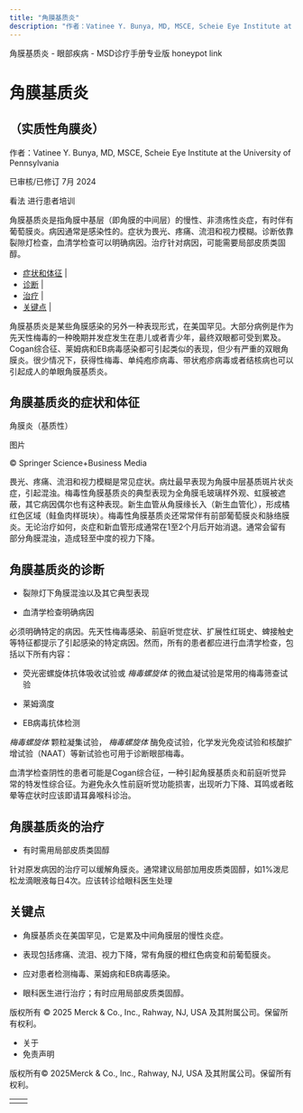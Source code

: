 ```yaml
---
title: "角膜基质炎"
description: "作者：Vatinee Y. Bunya, MD, MSCE, Scheie Eye Institute at the University of Pennsylvania"
---
```


﻿角膜基质炎 \- 眼部疾病 \- MSD诊疗手册专业版 honeypot link

# 角膜基质炎

## （实质性角膜炎）

作者：Vatinee Y. Bunya, MD, MSCE, Scheie Eye Institute at the University of Pennsylvania

已审核/已修订 7月 2024

看法 进行患者培训

角膜基质炎是指角膜中基层（即角膜的中间层）的慢性、非溃疡性炎症，有时伴有葡萄膜炎。病因通常是感染性的。症状为畏光、疼痛、流泪和视力模糊。诊断依靠裂隙灯检查，血清学检查可以明确病因。治疗针对病因，可能需要局部皮质类固醇。

- [症状和体征](#症状和体征_v955323_zh) \|
- [诊断](#诊断_v955327_zh) \|
- [治疗](#治疗_v955345_zh) \|
- [关键点](#关键点_v6655092_zh) \|

角膜基质炎是某些角膜感染的另外一种表现形式，在美国罕见。大部分病例是作为先天性梅毒的一种晚期并发症发生在患儿或者青少年，最终双眼都可受到累及。Cogan综合征、莱姆病和EB病毒感染都可引起类似的表现，但少有严重的双眼角膜炎。很少情况下，获得性梅毒、单纯疱疹病毒、带状疱疹病毒或者结核病也可以引起成人的单眼角膜基质炎。

## 角膜基质炎的症状和体征

角膜炎（基质性）



图片

© Springer Science+Business Media

畏光、疼痛、流泪和视力模糊是常见症状。病灶最早表现为角膜中层基质斑片状炎症，引起混浊。梅毒性角膜基质炎的典型表现为全角膜毛玻璃样外观、虹膜被遮蔽，其它病因偶尔也有这种表现。新生血管从角膜缘长入（新生血管化），形成橘红色区域（鲑鱼肉样斑块）。梅毒性角膜基质炎还常常伴有前部葡萄膜炎和脉络膜炎。无论治疗如何，炎症和新血管形成通常在1至2个月后开始消退。通常会留有部分角膜混浊，造成轻至中度的视力下降。

## 角膜基质炎的诊断

- 裂隙灯下角膜混浊以及其它典型表现

- 血清学检查明确病因


必须明确特定的病因。先天性梅毒感染、前庭听觉症状、扩展性红斑史、蜱接触史等特征都提示了引起感染的特定病因。然而，所有的患者都应进行血清学检查，包括以下所有内容：

- 荧光密螺旋体抗体吸收试验或 _梅毒螺旋体_ 的微血凝试验是常用的梅毒筛查试验

- 莱姆滴度

- EB病毒抗体检测


_梅毒螺旋体_ 颗粒凝集试验， _梅毒螺旋体_ 酶免疫试验，化学发光免疫试验和核酸扩增试验（NAAT）等新试验也可用于诊断眼部梅毒。

血清学检查阴性的患者可能是Cogan综合征，一种引起角膜基质炎和前庭听觉异常的特发性综合征。为避免永久性前庭听觉功能损害，出现听力下降、耳鸣或者眩晕等症状时应该即请耳鼻喉科诊治。

## 角膜基质炎的治疗

- 有时需用局部皮质类固醇


针对原发病因的治疗可以缓解角膜炎。通常建议局部加用皮质类固醇，如1%泼尼松龙滴眼液每日4次。应该转诊给眼科医生处理

## 关键点

- 角膜基质炎在美国罕见，它是累及中间角膜层的慢性炎症。

- 表现包括疼痛、流泪、视力下降，常有角膜的橙红色病变和前葡萄膜炎。

- 应对患者检测梅毒、莱姆病和EB病毒感染。

- 眼科医生进行治疗；有时应用局部皮质类固醇。




版权所有 © 2025
Merck & Co., Inc., Rahway, NJ, USA 及其附属公司。保留所有权利。

- 关于
- 免责声明

版权所有© 2025Merck & Co., Inc., Rahway, NJ, USA 及其附属公司。保留所有权利。

|     |     |
| --- | --- |
|  |  |